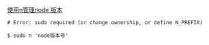 [使用n管理node 版本](https://www.jianshu.com/p/c641dcc47b48)

```shell
# Error: sudo required (or change ownership, or define N_PREFIX)

$ sudo n 'node版本号'
```

